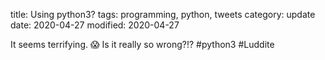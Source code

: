 title: Using python3?
tags: programming, python, tweets
category: update
date: 2020-04-27
modified: 2020-04-27

It seems terrifying.  😱 Is it really so wrong?!? \#python3 \#Luddite



